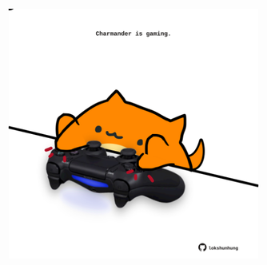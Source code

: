 <!-- built at 11/11/2021, 22:01:54 UTC -->
<p align="center">
  <img width="500" height="500" src="./ReadmeImage.svg">
</p>
